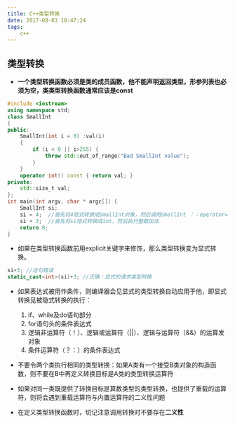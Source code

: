 ```yaml
---
title: C++类型转换
date: 2017-08-03 10:47:24
tags:
	c++
---
```



## 类型转换

- **一个类型转换函数必须是类的成员函数，他不能声明返回类型，形参列表也必须为空，类类型转换函数通常应该是const**

```c++
#include <iostream>
using namespace std;
class SmallInt
{
public:
	SmallInt(int i = 0) :val(i) 
	{
		if (i < 0 || i>255) {
			throw std::out_of_range("Bad SmallInt value");
		}
	}
	operator int() const { return val; }
private:
	std::size_t val;
};
int main(int argv, char * argc[]) {
	SmallInt si;
	si = 4;  //首先将4隐式转换成SmallInt对象，然后调用SmallInt ：：operator=
	si + 3;  //首先将si隐式转换成int，然后执行整数加法
	return 0;
}
```

- 如果在类型转换函数前用explicit关键字来修饰，那么类型转换变为显式转换。

```c++
si+3; //这句错误
static_cast<int>(si)+3; //正确：显式的请求类型转换
```

- 如果表达式被用作条件，则编译器会见显式的类型转换自动应用于他，即显式转换见被隐式转换的执行：
    1. if、while及do语句部分
    2. for语句头的条件表达式
    3. 逻辑非运算符（！）、逻辑或运算符（||）、逻辑与运算符（&&）的运算发对象
    4. 条件运算符（？：）的条件表达式

- 不要令两个类执行相同的类型转换：如果A类有一个接受B类对象的构造函数，则不要在B中再定义转换目标是A类的类型转换运算符

- 如果对同一类既提供了转换目标是算数类型的类型转换，也提供了重载的运算符，则将会遇到重载运算符与内置运算符的二义性问题
- 在定义类型转换函数时，切记注意调用转换时不要存在**二义性**